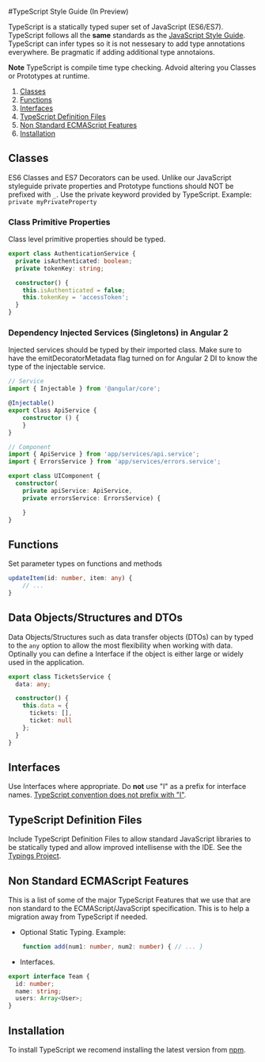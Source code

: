 #TypeScript Style Guide (In Preview)

TypeScript is a statically typed super set of JavaScript (ES6/ES7). TypeScript follows all the **same** standards 
as the [JavaScript Style Guide](https://github.com/vintage-software/javascript). TypeScript can infer types
so it is not nessesary to add type annotations everywhere. Be pragmatic if adding additional type annotaions.

**Note** TypeScript is compile time type checking. Advoid altering you Classes or Prototypes at runtime. 

1. [Classes](#classes)
2. [Functions](#functions)
3. [Interfaces](#interfaces)
4. [TypeScript Definition Files](#typescript-definition-files)
5. [Non Standard ECMAScript Features](#non-standard-ecmascript-features)
6. [Installation](#installation)

## Classes

ES6 Classes and ES7 Decorators can be used. Unlike our JavaScript styleguide private properties and Prototype functions should NOT be prefixed with `_`. Use the private keyword provided by TypeScript. Example: `private myPrivateProperty`

### Class Primitive Properties

Class level primitive properties should be typed.

``` typescript
export class AuthenticationService {
  private isAuthenticated: boolean;
  private tokenKey: string;

  constructor() {
    this.isAuthenticated = false;
    this.tokenKey = 'accessToken';
  }
}
```

### Dependency Injected Services (Singletons) in Angular 2
Injected services should be typed by their imported class. Make sure to have the 
emitDecoratorMetadata flag turned on for Angular 2 DI to know the type of the injectable service.

``` typescript
// Service
import { Injectable } from '@angular/core';

@Injectable()
export Class ApiService {
    constructor () {
    }
}

// Component
import { ApiService } from 'app/services/api.service';
import { ErrorsService } from 'app/services/errors.service';

export class UIComponent {
  constructor(
    private apiService: ApiService,
    private errorsService: ErrorsService) {

    }
}
```

## Functions
Set parameter types on functions and methods 
```typescript
updateItem(id: number, item: any) {
    // ...
}
```

## Data Objects/Structures and DTOs
Data Objects/Structures such as data transfer objects (DTOs) can by typed to the `any` option to allow 
the most flexibility when working with data. Optinally you can define a Interface if the object is either large or widely used in the application.

```typescript
export class TicketsService {
  data: any;

  constructor() {
    this.data = {
      tickets: [],
      ticket: null
    };
  }
}
```

## Interfaces
Use Interfaces where appropriate. Do **not** use "I" as a prefix for interface names. [TypeScript convention does not prefix with "I"](https://github.com/Microsoft/TypeScript-Handbook/blob/master/pages/Interfaces.md).

## TypeScript Definition Files

Include TypeScript Definition Files to allow standard JavaScript libraries to be statically typed and allow improved intellisense with the IDE. See the [Typings Project](https://github.com/typings/typings).


## Non Standard ECMAScript Features
This is a list of some of the major TypeScript Features that we use that are non standard to the ECMAScript/JavaScript specification. This is to help a migration away from TypeScript if needed.

- Optional Static Typing. Example: 
```typescript
    function add(num1: number, num2: number) { // ... }
```
 
    
- Interfaces.
```typescript
export interface Team {
  id: number;
  name: string;
  users: Array<User>;
}
```

## Installation
To install TypeScript we recomend installing the latest version from [npm](https://www.npmjs.com/package/typescript).
